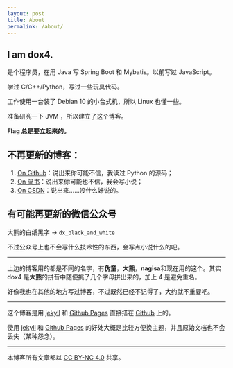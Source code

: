 ```yaml
---
layout: post
title: About
permalink: /about/
---
```


## I am dox4.

是个程序员，在用 Java 写 Spring Boot 和 Mybatis。以前写过 JavaScript。

学过 C/C++/Python，写过一些玩具代码。

工作使用一台装了 Debian 10 的小台式机，所以 Linux 也懂一些。

准备研究一下 JVM ，所以建立了这个博客。

**Flag 总是要立起来的。**

## 不再更新的博客：

1. [On Github](https://nagisatk.github.io/)：说出来你可能不信，我读过 Python 的源码；
2. [On 简书](https://www.jianshu.com/u/1d36f5eae3ef)：说出来你可能也不信，我会写小说；
3. [On CSDN](https://blog.csdn.net/j_c_weaton)：说出来……没什么好说的。

## 有可能再更新的微信公众号
 大熊的白纸黑字 -> `dx_black_and_white`

不过公众号上也不会写什么技术性的东西，会写点小说什么的吧。

--- 

上边的博客用的都是不同的名字，有**伪童**，**大熊**，**nagisa**和现在用的这个。其实 dox4 是**大熊**的拼音中随便挑了几个字母拼出来的，加上 4 是避免重名。

好像我也在其他的地方写过博客，不过既然已经不记得了，大约就不重要吧。


---

这个博客是用 [jekyll][jekyll-organization] 和 [Github Pages](https://pages.github.com/) 直接搭在 [Github](https://github.com) 上的。

使用 [jekyll][jekyll-organization] 和 [Github Pages](https://pages.github.com/) 的好处大概是比较方便换主题，并且原始文档也不会丢失（某种怨念）。

---

本博客所有文章都以 [CC BY-NC 4.0](https://creativecommons.org/licenses/by-nc/4.0/deed.en) 共享。

[jekyll-organization]: https://github.com/jekyll